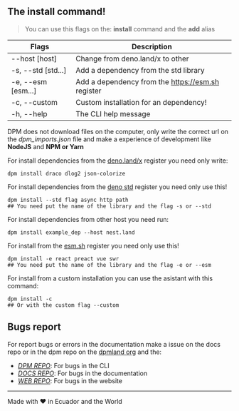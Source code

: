 ## The install command!

> You can use this flags on the: **install** command and the **add** alias

| Flags              | Description                                       |
| ------------------ | ------------------------------------------------- |
| --host [host]      | Change from deno.land/x to other                  |
| -s, --std [std...] | Add a dependency from the std library             |
| -e, --esm [esm...] | Add a dependency from the https://esm.sh register |
| -c, --custom       | Custom installation for an dependency!            |
| -h, --help         | The CLI help message                              |

DPM does not download files on the computer, only write the correct url on the
_dpm_imports.json_ file and make a experience of development like **NodeJS** and
**NPM or Yarn**

For install dependencies from the [deno.land/x](https://deno.land/x/) register
you need only write:

```
dpm install draco dlog2 json-colorize
```

For install dependencies from the [deno std](https://deno.land/std) register you
need only use this!

```
dpm install --std flag async http path
## You need put the name of the library and the flag -s or --std
```

For install dependencies from other host you need run:

```
dpm install example_dep --host nest.land
```

For install from the [esm.sh](https://esm.sh) register you need only use this!

```
dpm install -e react preact vue swr
## You need put the name of the library and the flag -e or --esm
```

For install from a custom installation you can use the asistant with this
command:

```
dpm install -c
## Or with the custom flag --custom
```

## Bugs report

For report bugs or errors in the documentation make a issue on the docs repo or
in the dpm repo on the [dpmland org](https://github.com/dpmland/) and the:

- _[DPM REPO](https://github.com/dpmland/dpm)_: For bugs in the CLI
- _[DOCS REPO](https://github.com/dpmland/docs)_: For bugs in the documentation
- _[WEB REPO](https://github.com/dpmland/web)_: For bugs in the website

---

Made with ♥ in Ecuador and the World
